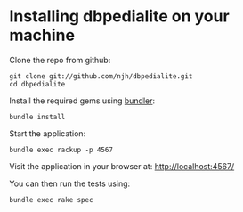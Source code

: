 # Installing dbpedialite on your machine

Clone the repo from github:
 
    git clone git://github.com/njh/dbpedialite.git
    cd dbpedialite

Install the required gems using [bundler](http://gembundler.com/):

    bundle install

Start the application:
 
    bundle exec rackup -p 4567

Visit the application in your browser at:
[http://localhost:4567/](http://localhost:4567/)

You can then run the tests using:

    bundle exec rake spec
